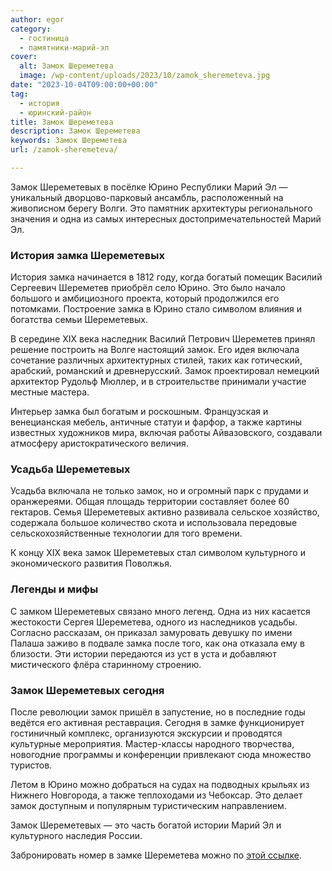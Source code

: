 ```yaml
---
author: egor
category:
  - гостиница
  - памятники-марий-эл
cover:
  alt: Замок Шереметева
  image: /wp-content/uploads/2023/10/zamok_sheremeteva.jpg
date: "2023-10-04T09:00:00+00:00"
tag:
  - история
  - юринский-район
title: Замок Шереметева
description: Замок Шереметева
keywords: Замок Шереметева
url: /zamok-sheremeteva/

---
```

Замок Шереметевых в посёлке Юрино Республики Марий Эл — уникальный дворцово-парковый ансамбль, расположенный на живописном берегу Волги. Это памятник архитектуры регионального значения и одна из самых интересных достопримечательностей Марий Эл.

### История замка Шереметевых

История замка начинается в 1812 году, когда богатый помещик Василий Сергеевич Шереметев приобрёл село Юрино. Это было начало большого и амбициозного проекта, который продолжился его потомками. Построение замка в Юрино стало символом влияния и богатства семьи Шереметевых.

В середине XIX века наследник Василий Петрович Шереметев принял решение построить на Волге настоящий замок. Его идея включала сочетание различных архитектурных стилей, таких как готический, арабский, романский и древнерусский. Замок проектировал немецкий архитектор Рудольф Мюллер, и в строительстве принимали участие местные мастера.

Интерьер замка был богатым и роскошным. Французская и венецианская мебель, античные статуи и фарфор, а также картины известных художников мира, включая работы Айвазовского, создавали атмосферу аристократического величия.

### Усадьба Шереметевых

Усадьба включала не только замок, но и огромный парк с прудами и оранжереями. Общая площадь территории составляет более 60 гектаров. Семья Шереметевых активно развивала сельское хозяйство, содержала большое количество скота и использовала передовые сельскохозяйственные технологии для того времени.

К концу XIX века замок Шереметевых стал символом культурного и экономического развития Поволжья.

### Легенды и мифы

С замком Шереметевых связано много легенд. Одна из них касается жестокости Сергея Шереметева, одного из наследников усадьбы. Согласно рассказам, он приказал замуровать девушку по имени Палаша заживо в подвале замка после того, как она отказала ему в близости. Эти истории передаются из уст в уста и добавляют мистического флёра старинному строению.

### Замок Шереметевых сегодня

После революции замок пришёл в запустение, но в последние годы ведётся его активная реставрация. Сегодня в замке функционирует гостиничный комплекс, организуются экскурсии и проводятся культурные мероприятия. Мастер-классы народного творчества, новогодние программы и конференции привлекают сюда множество туристов.

Летом в Юрино можно добраться на судах на подводных крыльях из Нижнего Новгорода, а также теплоходами из Чебоксар. Это делает замок доступным и популярным туристическим направлением.

Замок Шереметевых — это часть богатой истории Марий Эл и культурного наследия России.

Забронировать номер в замке Шереметева можно по [этой ссылке](https://zamoksheremeteva.com/ru/rooms/).
